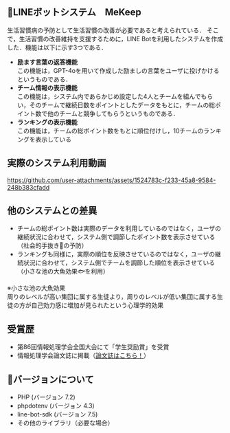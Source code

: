 ## 👑LINEボットシステム　MeKeep

 生活習慣病の予防として生活習慣の改善が必要であると考えられている．
 そこで，生活習慣の改善維持を支援するために，LINE Botを利用したシステムを作成した．機能は以下に示す3つである．
 
- **励ます言葉の返答機能**\
  この機能は，GPT-4oを用いて作成した励ましの言葉をユーザに投げかけるというものである．
- **チーム情報の表示機能**\
  この機能は，システム内であらかじめ設定した4人とチームを組んでもらい，そのチームで継続日数をポイントとしたデータをもとに，チームの総ポイント数で他のチームと競争してもらうというものである．
- **ランキングの表示機能**\
  この機能は，チームの総ポイント数をもとに順位付けし，10チームのランキングを表示している

## 実際のシステム利用動画
https://github.com/user-attachments/assets/1524783c-f233-45a8-9584-248b383cfadd


## 他のシステムとの差異

- チームの総ポイント数は実際のデータを利用しているのではなく，ユーザの継続状況に合わせて，システム側で調節したポイント数を表示させている（社会的手抜き🥱の予防）
- ランキングも同様に，実際の順位を反映させているのではなく，ユーザの継続状況に合わせて，システム側でチームを調節した順位を表示させている（小さな池の大魚効果🐟を利用）
  
※小さな池の大魚効果\
周りのレベルが高い集団に属する生徒より，周りのレベルが低い集団に属する生徒の方が自己効力感に増加が見られたという心理学的効果

## 受賞歴
- 第86回情報処理学会全国大会にて「学生奨励賞」を受賞
- 情報処理学会論文誌に掲載（[論文誌はこちら！](https://ipsj.ixsq.nii.ac.jp/records/241912)）

## 📌バージョンについて

- PHP (バージョン 7.2)
- phpdotenv (バージョン 4.3)
- line-bot-sdk (バージョン 7.5)
- その他のライブラリ（必要な場合）
